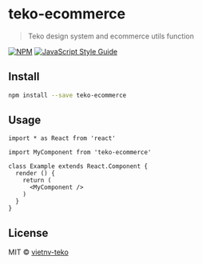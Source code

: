 # teko-ecommerce

> Teko design system and ecommerce utils function

[![NPM](https://img.shields.io/npm/v/teko-ecommerce.svg)](https://www.npmjs.com/package/teko-ecommerce) [![JavaScript Style Guide](https://img.shields.io/badge/code_style-standard-brightgreen.svg)](https://standardjs.com)

## Install

```bash
npm install --save teko-ecommerce
```

## Usage

```tsx
import * as React from 'react'

import MyComponent from 'teko-ecommerce'

class Example extends React.Component {
  render () {
    return (
      <MyComponent />
    )
  }
}
```

## License

MIT © [vietnv-teko](https://github.com/vietnv-teko)
